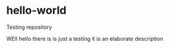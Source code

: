 # hello-world
Testing repository


WEll hello there is is just a testing it is an elaborate description
